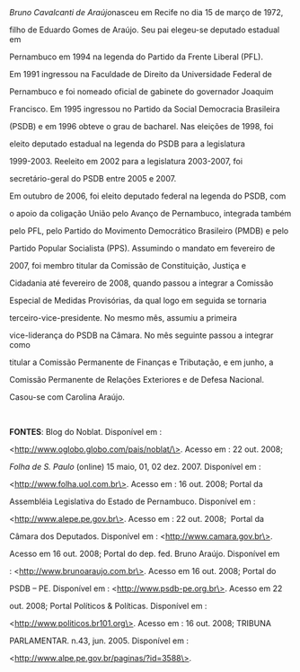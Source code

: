 

 



*Bruno Cavalcanti de Araújo*nasceu em Recife no dia 15 de março de 1972,

filho de Eduardo Gomes de Araújo. Seu pai elegeu-se deputado estadual em

Pernambuco em 1994 na legenda do Partido da Frente Liberal (PFL).



Em 1991 ingressou na Faculdade de Direito da Universidade Federal de

Pernambuco e foi nomeado oficial de gabinete do governador Joaquim

Francisco. Em 1995 ingressou no Partido da Social Democracia Brasileira

(PSDB) e em 1996 obteve o grau de bacharel. Nas eleições de 1998, foi

eleito deputado estadual na legenda do PSDB para a legislatura

1999-2003. Reeleito em 2002 para a legislatura 2003-2007, foi

secretário-geral do PSDB entre 2005 e 2007.



Em outubro de 2006, foi eleito deputado federal na legenda do PSDB, com

o apoio da coligação União pelo Avanço de Pernambuco, integrada também

pelo PFL, pelo Partido do Movimento Democrático Brasileiro (PMDB) e pelo

Partido Popular Socialista (PPS). Assumindo o mandato em fevereiro de

2007, foi membro titular da Comissão de Constituição, Justiça e

Cidadania até fevereiro de 2008, quando passou a integrar a Comissão

Especial de Medidas Provisórias, da qual logo em seguida se tornaria

terceiro-vice-presidente. No mesmo mês, assumiu a primeira

vice-liderança do PSDB na Câmara. No mês seguinte passou a integrar como

titular a Comissão Permanente de Finanças e Tributação, e em junho, a

Comissão Permanente de Relações Exteriores e de Defesa Nacional.



Casou-se com Carolina Araújo.



 



**FONTES**: Blog do Noblat. Disponível em :

\<http://www.oglobo.globo.com/pais/noblat/\>. Acesso em : 22 out. 2008;

*Folha de S. Paulo* (online) 15 maio, 01, 02 dez. 2007. Disponível em :

\<http://www.folha.uol.com.br\>. Acesso em : 16 out. 2008; Portal da

Assembléia Legislativa do Estado de Pernambuco. Disponível em :

\<http://www.alepe.pe.gov.br\>. Acesso em : 22 out. 2008;  Portal da

Câmara dos Deputados. Disponível em : \<http://www.camara.gov.br\>.

Acesso em 16 out. 2008; Portal do dep. fed. Bruno Araújo. Disponível em

: \<http://www.brunoaraujo.com.br\>. Acesso em 16 out. 2008; Portal do

PSDB – PE. Disponível em : \<http://www.psdb-pe.org.br\>. Acesso em 22

out. 2008; Portal Políticos & Políticas. Disponível em :

\<http://www.politicos.br101.org\>. Acesso em : 16 out. 2008; TRIBUNA

PARLAMENTAR. n.43, jun. 2005. Disponível em :

\<http://www.alpe.pe.gov.br/paginas/?id=3588\>.



 



 



 



 



 

